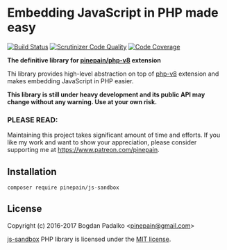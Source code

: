 # Embedding JavaScript in PHP made easy


[![Build Status](https://travis-ci.org/pinepain/js-sandbox.svg?branch=master)](https://travis-ci.org/pinepain/js-sandbox)
[![Scrutinizer Code Quality](https://scrutinizer-ci.com/g/pinepain/js-sandbox/badges/quality-score.png?b=master)](https://scrutinizer-ci.com/g/pinepain/js-sandbox/?branch=master)
[![Code Coverage](https://scrutinizer-ci.com/g/pinepain/js-sandbox/badges/coverage.png?b=master)](https://scrutinizer-ci.com/g/pinepain/js-sandbox/?branch=master)

**The definitive library for [pinepain/php-v8](https://github.com/pinepain/php-v8) extension**

Thi library provides high-level abstraction on top of [php-v8](https://github.com/pinepain/php-v8) extension and makes
embedding JavaScript in PHP easier.

**This library is still under heavy development and its public API may change without any warning. Use at your own risk.**

### PLEASE READ:

Maintaining this project takes significant amount of time and efforts.
If you like my work and want to show your appreciation, please consider supporting me at https://www.patreon.com/pinepain.

## Installation

```
composer require pinepain/js-sandbox
```

## License

Copyright (c) 2016-2017 Bogdan Padalko &lt;pinepain@gmail.com&gt;

[js-sandbox](https://github.com/pinepain/js-sandbox) PHP library is licensed under the [MIT license](http://opensource.org/licenses/MIT).

